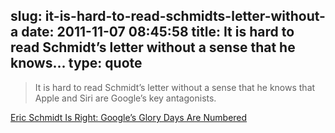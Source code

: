 slug: it-is-hard-to-read-schmidts-letter-without-a
date: 2011-11-07 08:45:58
title: It is hard to read Schmidt’s letter without a sense that he knows...
type: quote
---

> It is hard to read Schmidt’s letter without a sense that he knows that Apple and Siri are Google’s key antagonists.

[Eric Schmidt Is Right: Google’s Glory Days Are Numbered](http://techcrunch.com/2011/11/06/schmidt-right-google%e2%80%99s-glory-days-numbered/)
